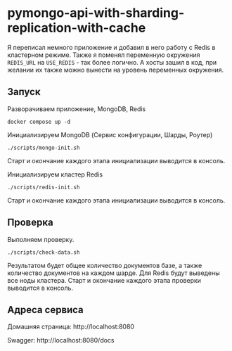 # pymongo-api-with-sharding-replication-with-cache

Я переписал немного приложение и добавил в него работу с Redis в кластерном режиме. Также я поменял переменную окружения
`REDIS_URL` на `USE_REDIS` - так более логично. А хосты зашил в код, при желании их также можно вынести на уровень
переменных окружения.

## Запуск

Разворачиваем приложение, MongoDB, Redis

```shell
docker compose up -d
```

Инициализируем MongoDB (Сервис конфигурации, Шарды, Роутер)
```shell
./scripts/mongo-init.sh
```
Старт и окончание каждого этапа инициализации выводится в консоль.

Инициализируем кластер Redis
```shell
./scripts/redis-init.sh
```
Старт и окончание каждого этапа инициализации выводится в консоль.

## Проверка

Выполняем проверку.
```shell
./scripts/check-data.sh
```
Результатом будет общее количество документов базе, а также количество документов на каждом шарде. Для Redis будут 
выведены все ноды кластера. Старт и окончание каждого этапа проверки выводится в консоль.

## Адреса сервиса

Домашняя страница: http://localhost:8080

Swagger: http://localhost:8080/docs
